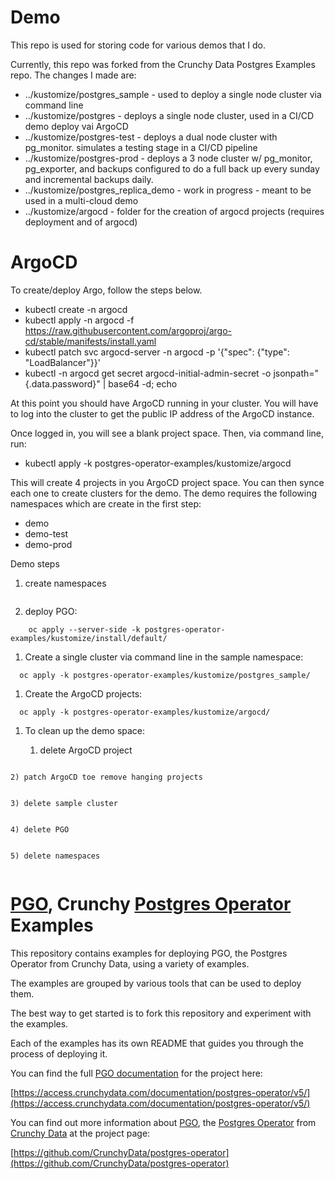 # Demo
This repo is used for storing code for various demos that I do. 

Currently, this repo was forked from the Crunchy Data Postgres Examples repo. The changes I made are:

* ../kustomize/postgres_sample - used to deploy a single node cluster via command line
* ../kustomize/postgres - deploys a single node cluster, used in a CI/CD demo deploy vai ArgoCD
* ../kustomize/postgres-test - deploys a dual node cluster with pg_monitor. simulates a testing stage in a CI/CD pipeline
* ../kustomize/postgres-prod - deploys a 3 node cluster w/ pg_monitor, pg_exporter, and backups configured to do a full back up every sunday and incremental backups daily.
* ../kustomize/postgres_replica_demo - work in progress - meant to be used in a multi-cloud demo
* ../kustomize/argocd - folder for the creation of argocd projects (requires deployment and of argocd)

# ArgoCD

To create/deploy Argo, follow the steps below.
  * kubectl create -n argocd
  * kubectl apply -n argocd -f https://raw.githubusercontent.com/argoproj/argo-cd/stable/manifests/install.yaml
  * kubectl patch svc argocd-server -n argocd -p '{"spec": {"type": "LoadBalancer"}}'
  * kubectl -n argocd get secret argocd-initial-admin-secret -o jsonpath="{.data.password}" | base64 -d; echo

At this point you should have ArgoCD running in your cluster. You will have to log into the cluster to get the public IP address of the ArgoCD instance.

Once logged in, you will see a blank project space. Then, via command line, run:

* kubectl apply -k postgres-operator-examples/kustomize/argocd

This will create 4 projects in you ArgoCD project space. You can then synce each one to create clusters for the demo. The demo requires the following namespaces which are create in the first step:
* demo
* demo-test
* demo-prod

Demo steps
 1) create namespaces
  ```` oc apply -k postgres-operator-examples/kustomize/namespace
  ````

 2) deploy PGO: 
  ````
      oc apply --server-side -k postgres-operator-examples/kustomize/install/default/
  ````
 1) Create a single cluster via command line in the sample namespace:
  ````
    oc apply -k postgres-operator-examples/kustomize/postgres_sample/
  ````
 1) Create the ArgoCD projects:
  ````
    oc apply -k postgres-operator-examples/kustomize/argocd/
  ````
 1) To clean up the demo space:
   
    1) delete ArgoCD project 
   
   ````oc delete -k postgres-operator-examples/kustomize/argocd/
   ````
    2) patch ArgoCD toe remove hanging projects
   
   ````bash postgres-operator-examples/kustomize/argocd/cleanup.sh
   ````
    3) delete sample cluster
   
   ```` oc delete -k postgres-operator-examples/kustomize/postgres_sample/
   ````
    4) delete PGO
   ````oc delete -k postgres-operator-examples/kustomize/install/default/
   ````
    5) delete namespaces
   ````oc delete -k postgres-operator-examples/kustomize/install/namespace
   ````
   





# [PGO](https://github.com/CrunchyData/postgres-operator), Crunchy [Postgres Operator](https://github.com/CrunchyData/postgres-operator) Examples

This repository contains examples for deploying PGO, the Postgres Operator from Crunchy Data, using a variety of examples.

The examples are grouped by various tools that can be used to deploy them.

The best way to get started is to fork this repository and experiment with the examples.

Each of the examples has its own README that guides you through the process of deploying it.

You can find the full [PGO documentation](https://access.crunchydata.com/documentation/postgres-operator/v5/) for the project here:

[https://access.crunchydata.com/documentation/postgres-operator/v5/](https://access.crunchydata.com/documentation/postgres-operator/v5/)

You can find out more information about [PGO](https://github.com/CrunchyData/postgres-operator), the [Postgres Operator](https://github.com/CrunchyData/postgres-operator) from [Crunchy Data](https://www.crunchydata.com) at the project page:

[https://github.com/CrunchyData/postgres-operator](https://github.com/CrunchyData/postgres-operator)
